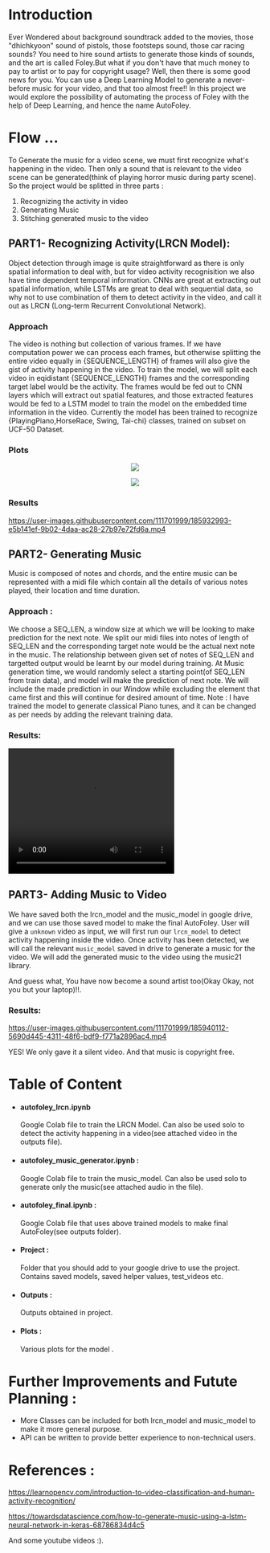 # Introduction 
Ever Wondered about background soundtrack added to the movies, those "dhichkyoon" sound of pistols, those footsteps sound, those car racing sounds? You need to hire sound artists to generate those kinds of sounds, and the art is called Foley.But what if you don't have that much money to pay to artist or to pay for copyright usage? Well, then there is some good news for you. You can use a Deep Learning Model to generate a never-before music for your video, and that too almost free!! 
In this project we would explore the possibility of automating the process of Foley with the help of Deep Learning, and hence the name AutoFoley. 

# Flow ...
To Generate the music for a video scene, we must first recognize what's happening in the video. Then only a sound that is relevant to the video scene can be generated(think of playing horror music during party scene).
So the project would be splitted in three parts : 
1) Recognizing the activity in video 
2) Generating Music
3) Stitching generated music to the video 

## PART1- Recognizing Activity(LRCN Model):
Object detection through image is quite straightforward as there is only spatial information to deal with, but for video activity recognisition we also have time dependent temporal information. CNNs are great at extracting out spatial information, while LSTMs are great to deal with sequential data, so why not to use combination of them to detect activity in the video, and call it out as LRCN (Long-term Recurrent Convolutional Network).
### Approach 
The video is nothing but collection of various frames. If we have computation power we can process each frames, but otherwise splitting the entire video equally in {SEQUENCE_LENGTH} of frames will also give the gist of activity happening in the video. To train the model, we will split each video in eqidistant {SEQUENCE_LENGTH} frames and the corresponding target label would be the activity. The frames would be fed out to CNN layers which will extract out spatial features, and those extracted features would be fed to a LSTM model to train the model on the embedded time information in the video. Currently the model has been trained to recognize {PlayingPiano,HorseRace, Swing, Tai-chi} classes, trained on subset on UCF-50 Dataset.  

### Plots 
<p align="center">
  <img src="https://user-images.githubusercontent.com/111701999/185924337-1f6be0e4-a6ba-4878-939b-1f79c57a9f44.png">
</p>
 
<p align= "center">
  <img src="https://user-images.githubusercontent.com/111701999/185924343-ef0b9d69-da77-4720-a07d-c3c79accf6eb.png" align="center">
</p>

### Results

https://user-images.githubusercontent.com/111701999/185932993-e5b141ef-9b02-4daa-ac28-27b97e72fd6a.mp4


## PART2- Generating Music 
 Music is composed of notes and chords, and the entire music can be represented with a midi file which contain all the details of various notes played, their location and time duration. 
### Approach : 
We choose a SEQ_LEN, a window size at which we will be looking to make prediction for the next note. We split our midi files into notes of length of SEQ_LEN and the corresponding target note would be the actual next note in the music. The relationship between given set of notes of SEQ_LEN and targetted output would be learnt by our model during training.
At Music generation time, we would randomly select a starting point(of SEQ_LEN from train data), and model will make the prediction of next note. We will include the made prediction in our Window while excluding the element that came first and this will continue for desired amount of time. 
Note : I have trained the model to generate classical Piano tunes, and it can be changed as per needs by adding the relevant training data.

### Results: 

<video src="https://user-images.githubusercontent.com/111701999/185937460-eed4cbb9-c66d-40db-99c6-2f4f014f7af2.mp4"  width="330" height="250">
</video> 


## PART3- Adding Music to Video
We have saved both the lrcn_model and the music_model in google drive, and we can use those saved model to make the final AutoFoley. User will give a `unknown` video as input, we will first run our `lrcn_model` to detect activity happening inside the video. Once activity has been detected, we will call the relevant `music_model` saved in drive to generate a music for the video. We will add the generated music to the video using the music21 library. 

And guess what, You have now become a sound artist too(Okay Okay, not you but your laptop)!!.

### Results: 
https://user-images.githubusercontent.com/111701999/185940112-5690d445-4311-48f6-bdf9-f771a2896ac4.mp4

YES! We only gave it a silent video. And that music is copyright free. 


# Table of Content 

* <h4> autofoley_lrcn.ipynb </h4> 
  Google Colab file to train the LRCN Model. Can also be used solo to detect the activity happening in a video(see attached video in the outputs file). 
* #### autofoley_music_generator.ipynb : 
  Google Colab file to train the music_model. Can also be used solo to generate only the music(see attached audio in the file). 
* #### autofoley_final.ipynb :
  Google Colab file that uses above trained models to make final AutoFoley(see outputs folder). 
* #### Project : 
  Folder that you should add to your google drive to use the project. Contains saved models, saved helper values, test_videos etc.
* #### Outputs :
  Outputs obtained in project. 
* #### Plots :
  Various plots for the model . 

# Further Improvements and Futute Planning : 
* More Classes can be included for both lrcn_model and music_model to make it more general purpose. 
* API can be written to provide better experience to non-technical users. 

# References : 
https://learnopencv.com/introduction-to-video-classification-and-human-activity-recognition/

https://towardsdatascience.com/how-to-generate-music-using-a-lstm-neural-network-in-keras-68786834d4c5

And some youtube videos :). 



